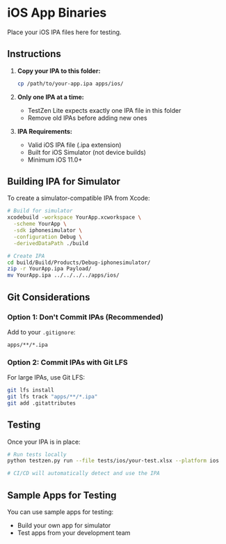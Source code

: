 # iOS App Binaries

Place your iOS IPA files here for testing.

## Instructions

1. **Copy your IPA to this folder:**
   ```bash
   cp /path/to/your-app.ipa apps/ios/
   ```

2. **Only one IPA at a time:**
   - TestZen Lite expects exactly one IPA file in this folder
   - Remove old IPAs before adding new ones

3. **IPA Requirements:**
   - Valid iOS IPA file (.ipa extension)
   - Built for iOS Simulator (not device builds)
   - Minimum iOS 11.0+

## Building IPA for Simulator

To create a simulator-compatible IPA from Xcode:
```bash
# Build for simulator
xcodebuild -workspace YourApp.xcworkspace \
  -scheme YourApp \
  -sdk iphonesimulator \
  -configuration Debug \
  -derivedDataPath ./build

# Create IPA
cd build/Build/Products/Debug-iphonesimulator/
zip -r YourApp.ipa Payload/
mv YourApp.ipa ../../../../apps/ios/
```

## Git Considerations

### Option 1: Don't Commit IPAs (Recommended)
Add to your `.gitignore`:
```
apps/**/*.ipa
```

### Option 2: Commit IPAs with Git LFS
For large IPAs, use Git LFS:
```bash
git lfs install
git lfs track "apps/**/*.ipa"
git add .gitattributes
```

## Testing

Once your IPA is in place:
```bash
# Run tests locally
python testzen.py run --file tests/ios/your-test.xlsx --platform ios

# CI/CD will automatically detect and use the IPA
```

## Sample Apps for Testing

You can use sample apps for testing:
- Build your own app for simulator
- Test apps from your development team
